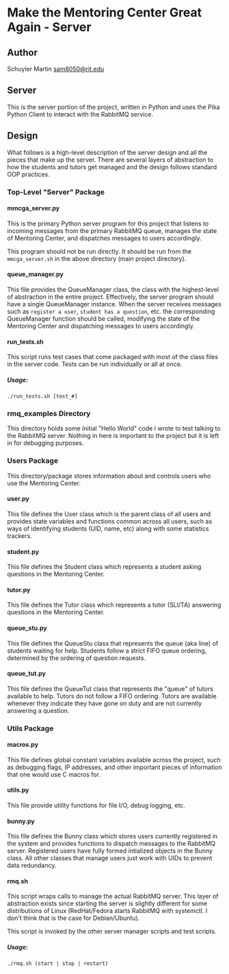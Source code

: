 # Make the Mentoring Center Great Again - Server

## Author
Schuyler Martin <sam8050@rit.edu>

## Server
This is the server portion of the project, written in Python and uses the Pika
Python Client to interact with the RabbitMQ service.

## Design
What follows is a high-level description of the server design and all the
pieces that make up the server. There are several layers of abstraction to how
the students and tutors get managed and the design follows standard OOP
practices.


### Top-Level "Server" Package

#### mmcga_server.py
This is the primary Python server program for this project that listens to
incoming messages from the primary RabbitMQ queue, manages the state of
Mentoring Center, and dispatches messages to users accordingly.

This program should not be run directly. It should be run from the
`mmcga_server.sh` in the above directory (main project directory).

#### queue_manager.py
This file provides the QueueManager class, the class with the highest-level of
abstraction in the entire project. Effectively, the server program should have
a single QueueManager instance. When the server receives messages such as
`register a user`, `student has a question`, etc. the corresponding QueueManager
function should be called, modifying the state of the Mentoring Center and
dispatching messages to users accordingly.

#### run_tests.sh
This script runs test cases that come packaged with most of the class files in
the server code. Tests can be run individually or all at once.

##### Usage:
```shell
./run_tests.sh [test_#]
```


### rmq_examples Directory
This directory holds some initial "Hello World" code I wrote to test talking to
the RabbitMQ server. Nothing in here is important to the project but it is left
in for debugging purposes.


### Users Package
This directory/package stores information about and controls users who use the
Mentoring Center.

#### user.py
This file defines the User class which is the parent class of all users and
provides state variables and functions common across all users, such as ways of
identifying students (UID, name, etc) along with some statistics trackers.

#### student.py
This file defines the Student class which represents a student asking questions
in the Mentoring Center.

#### tutor.py
This file defines the Tutor class which represents a tutor (SLI/TA) answering
questions in the Mentoring Center.

#### queue_stu.py
This file defines the QueueStu class that represents the queue (aka line) of
students waiting for help. Students follow a strict FIFO queue ordering,
determined by the ordering of question requests.

#### queue_tut.py
This file defines the QueueTut class that represents the "queue" of tutors
available to help. Tutors do not follow a FIFO ordering. Tutors are available
whenever they indicate they have gone on duty and are not currently answering
a question.


### Utils Package

#### macros.py
This file defines global constant variables available across the project, such
as debugging flags, IP addresses, and other important pieces of information
that one would use C macros for.

#### utils.py
This file provide utility functions for file I/O, debug logging, etc.

#### bunny.py
This file defines the Bunny class which stores users currently registered in
the system and provides functions to dispatch messages to the RabbitMQ server.
Registered users have fully formed intialized objects in the Bunny class. All
other classes that manage users just work with UIDs to prevent data redundancy.

#### rmq.sh
This script wraps calls to manage the actual RabbitMQ server. This layer
of abstraction exists since starting the server is slightly different for some
distributions of Linux (RedHat/Fedora starts RabbitMQ with systemctl. I don't
think that is the case for Debian/Ubuntu).

This script is invoked by the other server manager scripts and test scripts.

##### Usage:
```shell
./rmq.sh (start | stop | restart)
```
